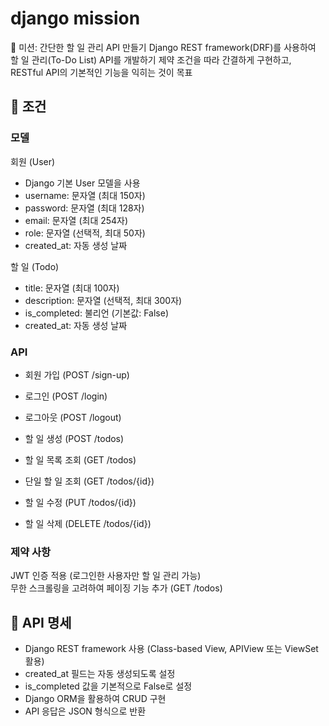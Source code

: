 # django mission

🎯 미션: 간단한 할 일 관리 API 만들기
Django REST framework(DRF)를 사용하여 할 일 관리(To-Do List) API를 개발하기
제약 조건을 따라 간결하게 구현하고, RESTful API의 기본적인 기능을 익히는 것이 목표

## 📌 조건

### 모델

회원 (User)

- Django 기본 User 모델을 사용  
- username: 문자열 (최대 150자)  
- password: 문자열 (최대 128자)  
- email: 문자열 (최대 254자)  
- role: 문자열 (선택적, 최대 50자)  
- created_at: 자동 생성 날짜

할 일 (Todo)

- title: 문자열 (최대 100자)
- description: 문자열 (선택적, 최대 300자)
- is_completed: 불리언 (기본값: False)
- created_at: 자동 생성 날짜

### API

- 회원 가입 (POST /sign-up)
- 로그인 (POST /login)
- 로그아웃 (POST /logout)

- 할 일 생성 (POST /todos)
- 할 일 목록 조회 (GET /todos)
- 단일 할 일 조회 (GET /todos/{id})
- 할 일 수정 (PUT /todos/{id})
- 할 일 삭제 (DELETE /todos/{id})

### 제약 사항

JWT 인증 적용 (로그인한 사용자만 할 일 관리 가능)  
무한 스크롤링을 고려하여 페이징 기능 추가 (GET /todos)  

## 🔗 API 명세
- Django REST framework 사용 (Class-based View, APIView 또는 ViewSet 활용)
- created_at 필드는 자동 생성되도록 설정
- is_completed 값을 기본적으로 False로 설정
- Django ORM을 활용하여 CRUD 구현
- API 응답은 JSON 형식으로 반환